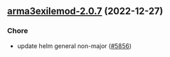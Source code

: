 

## [arma3exilemod-2.0.7](https://github.com/truecharts/charts/compare/arma3exilemod-2.0.6...arma3exilemod-2.0.7) (2022-12-27)

### Chore

- update helm general non-major ([#5856](https://github.com/truecharts/charts/issues/5856))
  
  